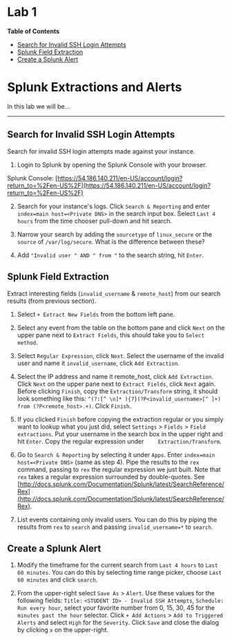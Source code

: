 # Lab 1

**Table of Contents**

- [Search for Invalid SSH Login Attempts](##search-for-invalid-ssh-login-attempts)
- [Splunk Field Extraction](##splunk-field-extraction)
- [Create a Splunk Alert](##create-a-splunk-alert)


# Splunk Extractions and Alerts

In this lab we will be...

---

## Search for Invalid SSH Login Attempts

Search for invalid SSH login attempts made against your instance.

1. Login to Splunk by opening the Splunk Console with your browser.

Splunk Console: [https://54.186.140.211/en-US/account/login?return_to=%2Fen-US%2F](https://54.186.140.211/en-US/account/login?return_to=%2Fen-US%2F)

2. Search for your instance's logs. Click `Search & Reporting` and enter `index=main host=<Private DNS>` in the search input box. Select `Last 4 hours` from the time chooser pull-down and hit search.

3. Narrow your search by adding the `sourcetype` of `linux_secure` or the `source` of `/var/log/secure`. What is the difference between these?

4. Add `"Invalid user " AND " from "` to the search string, hit `Enter`.

## Splunk Field Extraction

Extract interesting fields (`invalid_username` & `remote_host`) from our search results (from previous section).

1. Select `+ Extract New Fields` from the bottom left pane.

2. Select any event from the table on the bottom pane and click `Next` on the upper pane next to `Extract Fields`, this should take you to `Select method`.

3. Select `Regular Expression`, click `Next`. Select the username of the invalid user and name it `invalid_username`, click `Add Extraction`.

4. Select the IP address and name it remote_host, click `Add Extraction`. Click `Next` on the upper pane next to `Extract Fields`, click `Next` again. Before clicking `Finish`, copy the `Extraction/Transform` string, it should look something like this: `^(?:[^ \n]* ){7}(?P<invalid_username>[^ ]+) from (?P<remote_host>.+)`. Click `Finish`.

5. If you clicked `Finish` before copying the extraction regular or you simply want to lookup what you just did, select `Settings` > `Fields` > `Field extractions`. Put your username in the search box in the upper right and hit `Enter`. Copy the regular expression under ` 	Extraction/Transform`.

6. Go to `Search & Reporting` by selecting it under `Apps`. Enter `index=main host=<Private DNS>` (same as step 4). Pipe the results to the `rex` command, passing to `rex` the regular expression we just built. Note that `rex` takes a regular expression surrounded by double-quotes. See [http://docs.splunk.com/Documentation/Splunk/latest/SearchReference/Rex](http://docs.splunk.com/Documentation/Splunk/latest/SearchReference/Rex).

7. List events containing only invalid users. You can do this by piping the results from `rex` to `search` and passing `invalid_username=*` to `search`.

## Create a Splunk Alert

1. Modify the timeframe for the current search from `Last 4 hours` to `Last 60 minutes`. You can do this by selecting time range picker, choose `Last 60 minutes` and click `search`.

2. From the upper-right select `Save As` > `Alert`. Use these values for the following fields: `Title:` `<STUDENT ID> - Invalid SSH Attempts`, `Schedule:` `Run every hour`, select your favorite number from 0, 15, 30, 45 for the `minutes past the hour` selector. Click `+ Add Actions` > `Add to Triggered Alerts` and select `High` for the `Severity`. Click `Save` and close the dialog by clicking `x` on the upper-right.
